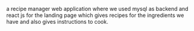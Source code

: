 a recipe manager web application where we used mysql as backend and react js for the landing page which gives recipes for the ingredients we have and also gives instructions to cook.
